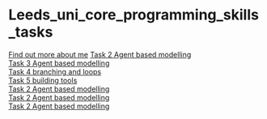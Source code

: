 # Leeds_uni_core_programming_skills_tasks
[Find out more about me](https://jord9762.github.io/jordy9762.github.io/index.html)
[Task 2 Agent based modelling](https://github.com/jord9762/Leeds_uni_core_programming_skills_tasks/blob/main/Task2_agent_based_modelling_attempt_solo.py)
<br/>
[Task 3 Agent based modelling](https://github.com/jord9762/Leeds_uni_core_programming_skills_tasks/blob/main/Task3_containers.py)
<br/>
[Task 4 branching and loops](https://github.com/jord9762/Leeds_uni_core_programming_skills_tasks/blob/main/task4_branching_and_loops.py)
<br/>
[Task 5 building tools](https://github.com/jord9762/Leeds_uni_core_programming_skills_tasks/blob/main/Task5_building_tools.py)
<br/>
[Task 2 Agent based modelling](https://github.com/jord9762/Leeds_uni_core_programming_skills_tasks/blob/main/Task2_agent_based_modelling_attempt_solo.py)
<br/>
[Task 2 Agent based modelling](https://github.com/jord9762/Leeds_uni_core_programming_skills_tasks/blob/main/Task2_agent_based_modelling_attempt_solo.py)
<br/>
[Task 2 Agent based modelling](https://github.com/jord9762/Leeds_uni_core_programming_skills_tasks/blob/main/Task2_agent_based_modelling_attempt_solo.py)

